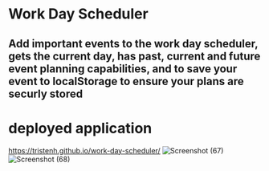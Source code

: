 # Work Day Scheduler
## Add important events to the work day scheduler, gets the current day, has past, current and future event planning capabilities, and to save your event to localStorage to ensure your plans are securly stored
# deployed application
https://tristenh.github.io/work-day-scheduler/
![Screenshot (67)](https://github.com/Tristenh/work-day-scheduler/assets/121472192/c591aacf-dc66-45cb-9993-20a5dd42b055)
![Screenshot (68)](https://github.com/Tristenh/work-day-scheduler/assets/121472192/0e827481-8c8a-4615-a2a1-7c959599ebbe)
